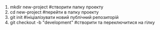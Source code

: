 1. mkdir new-project #створити папку проекту
2. cd new-project #перейти в папку проекту
3. git init #ініціалізувати новий публічний репозиторій
4. git checkout -b "development" #створити та переключитися на гілку
